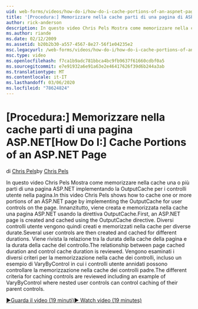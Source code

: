 ```yaml
---
uid: web-forms/videos/how-do-i/how-do-i-cache-portions-of-an-aspnet-page
title: '[Procedura:] Memorizzare nella cache parti di una pagina di ASP.NET | Microsoft Docs'
author: rick-anderson
description: In questo video Chris Pels Mostra come memorizzare nella cache una o più parti di una pagina ASP.NET implementando la OutputCache per i controlli utente nella pagina. Prima di tutto, un...
ms.author: riande
ms.date: 02/12/2009
ms.assetid: b20b2b30-a557-4567-8e27-56f1e04235e2
msc.legacyurl: /web-forms/videos/how-do-i/how-do-i-cache-portions-of-an-aspnet-page
msc.type: video
ms.openlocfilehash: f7ca1b9adc781bbca4bc9fb9637f61660cdbf0a5
ms.sourcegitcommit: e7e91932a6e91a63e2e46417626f39d6b244a3ab
ms.translationtype: MT
ms.contentlocale: it-IT
ms.lasthandoff: 03/06/2020
ms.locfileid: "78624824"
---
```

# <a name="how-do-i-cache-portions-of-an-aspnet-page"></a><span data-ttu-id="eadfd-104">[Procedura:] Memorizzare nella cache parti di una pagina ASP.NET</span><span class="sxs-lookup"><span data-stu-id="eadfd-104">[How Do I:] Cache Portions of an ASP.NET Page</span></span>

<span data-ttu-id="eadfd-105">di [Chris Pels](https://twitter.com/chrispels)</span><span class="sxs-lookup"><span data-stu-id="eadfd-105">by [Chris Pels](https://twitter.com/chrispels)</span></span>

<span data-ttu-id="eadfd-106">In questo video Chris Pels Mostra come memorizzare nella cache una o più parti di una pagina ASP.NET implementando la OutputCache per i controlli utente nella pagina.</span><span class="sxs-lookup"><span data-stu-id="eadfd-106">In this video Chris Pels shows how to cache one or more portions of an ASP.NET page by implementing the OutputCache for user controls on the page.</span></span> <span data-ttu-id="eadfd-107">Innanzitutto, viene creata e memorizzata nella cache una pagina ASP.NET usando la direttiva OutputCache.</span><span class="sxs-lookup"><span data-stu-id="eadfd-107">First, an ASP.NET page is created and cached using the OutputCache directive.</span></span> <span data-ttu-id="eadfd-108">Diversi controlli utente vengono quindi creati e memorizzati nella cache per diverse durate.</span><span class="sxs-lookup"><span data-stu-id="eadfd-108">Several user controls are then created and cached for different durations.</span></span> <span data-ttu-id="eadfd-109">Viene rivista la relazione tra la durata della cache della pagina e la durata della cache del controllo.</span><span class="sxs-lookup"><span data-stu-id="eadfd-109">The relationship between page cached duration and control cache duration is reviewed.</span></span> <span data-ttu-id="eadfd-110">Vengono esaminati i diversi criteri per la memorizzazione nella cache dei controlli, incluso un esempio di VaryByControl in cui i controlli utente annidati possono controllare la memorizzazione nella cache dei controlli padre.</span><span class="sxs-lookup"><span data-stu-id="eadfd-110">The different criteria for caching controls are reviewed including an example of VaryByControl where nested user controls can control caching of their parent controls.</span></span>

[<span data-ttu-id="eadfd-111">&#9654;Guarda il video (19 minuti)</span><span class="sxs-lookup"><span data-stu-id="eadfd-111">&#9654; Watch video (19 minutes)</span></span>](https://channel9.msdn.com/Blogs/ASP-NET-Site-Videos/how-do-i-cache-portions-of-an-aspnet-page)
